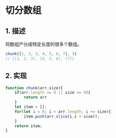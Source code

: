 # 切分数组

## 1. 描述

将数组产分成特定长度的很多个数组。

```js
chunk([1, 2, 3, 4, 5, 6, 7], 3)
// [[1, 2, 3], [4, 5, 6], [7]]
```

## 2. 实现

```js
function chunk(arr,size){
	if(arr.length <= 0 || size <= 0){
		return arr
	}
	let item = [];
	for(let i = 0; i < arr.length; i += size){
		item.push(arr.slice(i,i + size));
	}
	return item;
}
```
